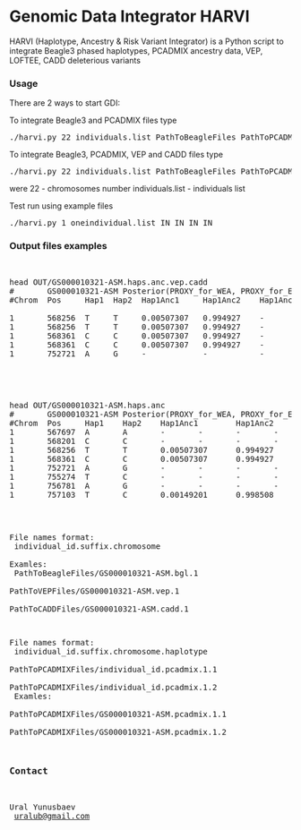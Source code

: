 # Genomic Data Integrator HARVI

HARVI (Haplotype, Ancestry & Risk Variant Integrator) is a Python script to integrate  Beagle3 phased haplotypes, PCADMIX ancestry data, VEP, LOFTEE, CADD deleterious variants

### Usage

There are 2 ways to start GDI:

To integrate Beagle3 and PCADMIX files type
<pre>./harvi.py 22 individuals.list PathToBeagleFiles PathToPCADMIXFiles</pre>

To integrate Beagle3, PCADMIX, VEP and CADD files type
<pre>./harvi.py 22 individuals.list PathToBeagleFiles PathToPCADMIXFiles PathToVEPFiles PathToCADDFiles</pre>

were
22 - chromosomes number
individuals.list - individuals list


Test run using example files
<pre>./harvi.py 1 oneindividual.list IN IN IN IN</pre>



### Output files examples

<pre>
<pre>

head OUT/GS000010321-ASM.haps.anc.vep.cadd
#       GS000010321-ASM Posterior(PROXY_for_WEA, PROXY_for_EA)
#Chrom  Pos     Hap1  Hap2  Hap1Anc1     Hap1Anc2    Hap1Anc3  Hap2Anc1      Hap2Anc2    Hap2Anc3  Hap1Gene        Hap1Feature     Hap1Consequence          Hap1Canonical   Hap1_LoF  Hap1_Phred      Hap1_Source     Hap2Gene        Hap2Feature     Hap2Consequence Hap2Canonical  Hap2_LoF Hap2_Phred  Hap2_Source

1       568256  T     T     0.00507307   0.994927    -         0.00626922    0.993731    -         ENSG00000237973 ENST00000414273 downstream_gene_variant  YES             -         10.02   VC      ENSG00000237973 ENST00000414273 downstream_gene_variant         YES            -        10.02       VC
1       568256  T     T     0.00507307   0.994927    -         0.00626922    0.993731    -         ENSG00000198744 ENST00000416718 upstream_gene_variant    YES             LC         10.02   VC      ENSG00000198744 ENST00000416718 stop_gained                     YES            LC       10.02       VC
1       568361  C     C     0.00507307   0.994927    -         0.00626922    0.993731    -         ENSG00000237973 ENST00000414273 downstream_gene_variant  YES             -         10.78   VC      ENSG00000237973 ENST00000414273 downstream_gene_variant         YES            -        10.78       VC
1       568361  C     C     0.00507307   0.994927    -         0.00626922    0.993731    -         ENSG00000229344 ENST00000427426 non_coding_transcript_exoYES             -         10.78   VC      ENSG00000229344 ENST00000427426 non_coding_transcript_exon      YES            -        10.78       VC
1       752721  A     G     -            -           -         -             -           -         -               -               -                        -               -         -       -       ENSG00000177757 ENST00000326734  upstream_gene_variant          YES            -        7.526       VC
</pre>

<pre>

head OUT/GS000010321-ASM.haps.anc
#       GS000010321-ASM Posterior(PROXY_for_WEA, PROXY_for_EA)
#Chrom  Pos     Hap1    Hap2    Hap1Anc1        Hap1Anc2        Hap1Anc3        Hap2Anc1        Hap2Anc2        Hap2Anc3
1       567697  A       A       -       -       -       -       -       -
1       568201  C       C       -       -       -       -       -       -
1       568256  T       T       0.00507307      0.994927        -       0.00626922      0.993731        -
1       568361  C       C       0.00507307      0.994927        -       0.00626922      0.993731        -
1       752721  A       G       -       -       -       -       -       -
1       755274  T       C       -       -       -       -       -       -
1       756781  A       G       -       -       -       -       -       -
1       757103  T       C       0.00149201      0.998508        -       0.00219325      0.997807        -
</pre>

 File names format:<br>
 individual_id.suffix.chromosome<br>
 Examles:<br>
 PathToBeagleFiles/GS000010321-ASM.bgl.1<br>
 PathToVEPFiles/GS000010321-ASM.vep.1<br>
 PathToCADDFiles/GS000010321-ASM.cadd.1<br>

 File names format:<br>
 individual_id.suffix.chromosome.haplotype<br>
 PathToPCADMIXFiles/individual_id.pcadmix.1.1<br>
 PathToPCADMIXFiles/individual_id.pcadmix.1.2<br>
 Examles:<br>
 PathToPCADMIXFiles/GS000010321-ASM.pcadmix.1.1<br>
 PathToPCADMIXFiles/GS000010321-ASM.pcadmix.1.2<br>


### Contact
Ural Yunusbaev<br>
uralub@gmail.com<br>

